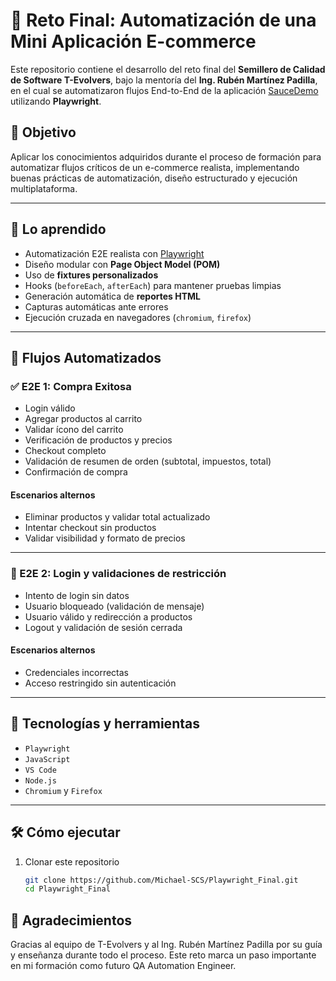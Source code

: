 # 🎯 Reto Final: Automatización de una Mini Aplicación E-commerce

Este repositorio contiene el desarrollo del reto final del **Semillero de Calidad de Software T-Evolvers**, bajo la mentoría del **Ing. Rubén Martínez Padilla**, en el cual se automatizaron flujos End-to-End de la aplicación [SauceDemo](https://www.saucedemo.com/) utilizando **Playwright**.

## 🚀 Objetivo

Aplicar los conocimientos adquiridos durante el proceso de formación para automatizar flujos críticos de un e-commerce realista, implementando buenas prácticas de automatización, diseño estructurado y ejecución multiplataforma.

---

## 🧠 Lo aprendido

- Automatización E2E realista con [Playwright](https://playwright.dev/)
- Diseño modular con **Page Object Model (POM)**
- Uso de **fixtures personalizados**
- Hooks (`beforeEach`, `afterEach`) para mantener pruebas limpias
- Generación automática de **reportes HTML**
- Capturas automáticas ante errores
- Ejecución cruzada en navegadores (`chromium`, `firefox`)

---

## 🧪 Flujos Automatizados

### ✅ E2E 1: Compra Exitosa
- Login válido
- Agregar productos al carrito
- Validar ícono del carrito
- Verificación de productos y precios
- Checkout completo
- Validación de resumen de orden (subtotal, impuestos, total)
- Confirmación de compra

#### Escenarios alternos
- Eliminar productos y validar total actualizado
- Intentar checkout sin productos
- Validar visibilidad y formato de precios

---

### 🔐 E2E 2: Login y validaciones de restricción
- Intento de login sin datos
- Usuario bloqueado (validación de mensaje)
- Usuario válido y redirección a productos
- Logout y validación de sesión cerrada

#### Escenarios alternos
- Credenciales incorrectas
- Acceso restringido sin autenticación

---

## 🧰 Tecnologías y herramientas

- `Playwright`
- `JavaScript`
- `VS Code`
- `Node.js`
- `Chromium` y `Firefox`

---

## 🛠️ Cómo ejecutar

1. Clonar este repositorio  
   ```bash
   git clone https://github.com/Michael-SCS/Playwright_Final.git
   cd Playwright_Final


## 🙌 Agradecimientos
Gracias al equipo de T-Evolvers y al Ing. Rubén Martínez Padilla por su guía y enseñanza durante todo el proceso. Este reto marca un paso importante en mi formación como futuro QA Automation Engineer.